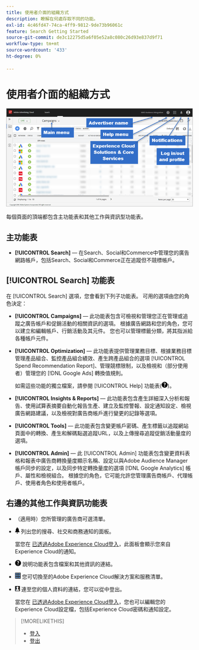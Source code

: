 ```yaml
---
title: 使用者介面的組織方式
description: 瞭解在何處存取不同的功能。
exl-id: 4c46fd47-74ca-4ff9-9812-9de73b96061c
feature: Search Getting Started
source-git-commit: de3c12275d5a6f05e52a8c080c26d93e837d9f71
workflow-type: tm+mt
source-wordcount: '433'
ht-degree: 0%

---
```


# 使用者介面的組織方式

![使用者介面](/help/search-social-commerce/assets/ui.png "使用者介面")

每個頁面的頂端都包含主功能表和其他工作與資訊型功能表。

## 主功能表

* **[!UICONTROL Search]**  — 在Search、Social和Commerce中管理您的廣告網路帳戶，包括Search、Social和Commerce正在追蹤但不競標帳戶。

## [!UICONTROL Search] 功能表

在 [!UICONTROL Search] 選項，您會看到下列子功能表。 可用的選項由您的角色決定：

* **[!UICONTROL Campaigns]**  — 此功能表包含可檢視和管理您正在管理或追蹤之廣告帳戶和促銷活動的相關資訊的選項。 根據廣告網路和您的角色，您可以建立和編輯帳戶、行銷活動及其元件。 您也可以管理標籤分類，將其指派給各種帳戶元件。

* **[!UICONTROL Optimization]**  — 此功能表提供管理業務目標、根據業務目標管理產品組合、監控產品組合績效、產生跨產品組合的選項 [!UICONTROL Spend Recommendation Report]、管理競標限制，以及檢視和（部分使用者）管理您的 [!DNL Google Ads] 轉換值規則。

  如需這些功能的獨立檔案，請參閱 [!UICONTROL Help] 功能表(![說明功能表](/help/search-social-commerce/assets/help-main-menu.png "說明功能表"))。

* **[!UICONTROL Insights & Reports]**  — 此功能表包含產生詳細深入分析和報告、使用試算表摘要自動化報告生產、建立及監控警報、設定通知設定、檢視廣告網路建議，以及檢視對廣告商帳戶進行變更的記錄等選項。

* **[!UICONTROL Tools]**  — 此功能表包含變更帳戶密碼、產生標籤以追蹤網站頁面中的轉換、產生和解碼點選追蹤URL，以及上傳搜尋追蹤促銷活動量度的選項。

* **[!UICONTROL Admin]**  — 此 [!UICONTROL Admin] 功能表包含變更資料表格和報表中廣告商轉換量度顯示名稱、設定以與Adobe Audience Manager帳戶同步的設定，以及同步特定轉換量度的選項 [!DNL Google Analytics] 帳戶、屬性和檢視組合。 根據您的角色，它可能允許您管理廣告商帳戶、代理帳戶、使用者角色和使用者帳戶。

## 右邊的其他工作與資訊功能表

* （適用時）您所管理的廣告商可選清單。

* ![警示通知](/help/search-social-commerce/assets/notifications-panel.png "警示通知") 列出您的搜尋、社交和商務通知的面板。

  當您在 [已透過Adobe Experience Cloud登入](log-in.md)，此面板會顯示您來自Experience Cloud的通知。

* ![說明功能表](/help/search-social-commerce/assets/help-main-menu.png "說明功能表") 說明功能表包含檔案和其他資訊的連結。

* ![解決方案切換器](/help/search-social-commerce/assets/menu-icon.png "解決方案切換器") 您可切換至的Adobe Experience Cloud解決方案和服務清單。

* ![使用者設定檔](/help/search-social-commerce/assets/user-profile.png "使用者設定檔") 連至您的個人資料的連結，您可以從中登出。

  當您在 [已透過Adobe Experience Cloud登入](log-in.md)，您也可以編輯您的Experience Cloud設定檔，包括Experience Cloud密碼和通知設定。

>[!MORELIKETHIS]
>
>* [登入](log-in.md)
>* [登出](log-out.md)
